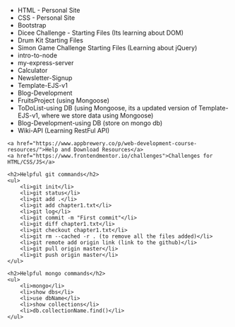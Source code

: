 <!DOCTYPE html>
<html lang="en">
<head>
    <meta charset="UTF-8">
    <meta name="viewport" content="width=device-width, initial-scale=1.0">
    <title>Document</title>
</head>
<body>
    <ul>
        <li>HTML - Personal Site </li>
        <li>CSS - Personal Site</li>
        <li>Bootstrap</li>
        <li>Dicee Challenge - Starting Files (Its learning about DOM)</li>
        <li>Drum Kit Starting Files</li>
        <li>Simon Game Challenge Starting Files (Learning about jQuery)</li>
        <li>intro-to-node</li>
        <li>my-express-server</li>
        <li>Calculator</li>
        <li>Newsletter-Signup</li>
        <li>Template-EJS-v1</li>
        <li>Blog-Development</li>
        <li>FruitsProject (using Mongoose)</li>
        <li>ToDoList-using DB (using Mongoose, its a updated version of Template-EJS-v1, where we store data using Mongoose)</li>
        <li>Blog-Development-using DB (store on mongo db)</li>
        <li>Wiki-API (Learning RestFul API)</li>
    </ul>

    <a href="https://www.appbrewery.co/p/web-development-course-resources/">Help and Download Resources</a>
    <a href="https://www.frontendmentor.io/challenges">Challenges for HTML/CSS/JS</a>

    <h2>Helpful git commands</h2>
    <ul>
        <li>git init</li>
        <li>git status</li>
        <li>git add .</li>
        <li>git add chapter1.txt</li>
        <li>git log</li>
        <li>git commit -m "First commit"</li>
        <li>git diff chapter1.txt</li>
        <li>git checkout chapter1.txt</li>
        <li>git rm --cached -r . (to remove all the files added)</li>
        <li>git remote add origin link (link to the github)</li>
        <li>git pull origin master</li>
        <li>git push origin master</li>
    </ul>

    <h2>Helpful mongo commands</h2>
    <ul>
        <li>mongo</li>
        <li>show dbs</li>
        <li>use dbName</li>
        <li>show collections</li>
        <li>db.collectionName.find()</li>
    </ul>

</body>
</html>